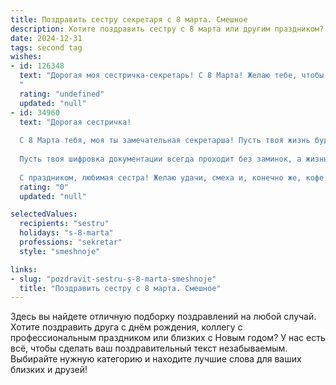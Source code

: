 ```yaml
---
title: Поздравить сестру секретаря с 8 марта. Смешное
description: Хотите поздравить сестру с 8 марта или другим праздником? Наш ИИ создаст незабываемое поздравление, а вы обязательно выделитесь среди других.  
date: 2024-12-31
tags: second tag
wishes:
- id: 126348
  text: "Дорогая моя сестричка-секретарь! С 8 Марта! Желаю тебе, чтобы твой рабочий стол всегда был завален только цветами и конфетами, а не бумагами!  Пусть все тайны, которые ты знаешь, остаются тайнами, а все секреты – радостными!  Пусть начальник будет добр, коллеги – веселы, а кофе – всегда горяч!  С праздником, моя незаменимая помощница и хранительница секретов!
  "
  rating: "undefined"
  updated: "null"
- id: 34960
  text: "Дорогая сестричка!
  
  С 8 Марта тебя, моя ты замечательная секретарша! Пусть твоя жизнь будет такой же организованной, как идеально составленный график – без опозданий, невыполненных задач и лишних звонков от босса! Желаю, чтобы каждый день на твоем рабочем месте был заполнен только приятными встречами и веселыми моментами.
  
  Пусть твоя шифровка документации всегда проходит без заминок, а жизнь будет яркой, как цветные стикеры на твоем столе! И помни, что ты – главный секрет успеха в нашей семье!
  
  С праздником, любимая сестра! Желаю удачи, смеха и, конечно же, кофе без ограничений!"
  rating: "0"
  updated: "null"

selectedValues:
  recipients: "sestru"
  holidays: "s-8-marta"
  professions: "sekretar"
  style: "smeshnoje"

links:
- slug: "pozdravit-sestru-s-8-marta-smeshnoje"
  title: "Поздравить сестру с 8 марта. Смешное"
---
```


Здесь вы найдете отличную подборку поздравлений на любой случай. 
Хотите поздравить друга с днём рождения, коллегу с профессиональным праздником или близких с Новым годом? У нас есть всё, чтобы сделать ваш поздравительный текст незабываемым. Выбирайте нужную категорию и находите лучшие слова для ваших близких и друзей!
